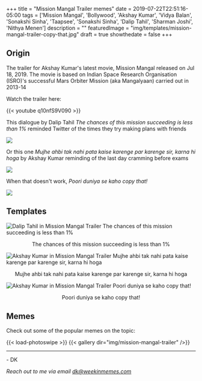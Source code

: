 +++
title = "Mission Mangal Trailer memes"
date = 2019-07-22T22:51:16-05:00
tags = ['Mission Mangal', 'Bollywood', 'Akshay Kumar', 'Vidya Balan', 'Sonakshi Sinha', 'Taapsee', 'Sonakshi Sinha', 'Dalip Tahil', 'Sharman Joshi', 'Nithya Menen']
description = ""
featuredImage = "img/templates/mission-mangal-trailer-copy-that.jpg"
draft = true
showthedate = false
+++


## Origin
The trailer for Akshay Kumar's latest movie, Mission Mangal released on Jul 18, 2019. The movie is based on Indian Space Research Organisation (ISRO)'s successful Mars Orbiter Mission (aka Mangalyaan) carried out in 2013-14

Watch the trailer here:
<!--more-->

{{< youtube q10nfS9V090 >}}

This dialogue by Dalip Tahil *The chances of this mission succeeding is less than 1%* reminded Twitter of the times they try making plans with friends

![](img/mission-mangal-trailer/mission-mangal-trailer-011.png)

Or this one *Mujhe ahbi tak nahi pata kaise karenge par karenge sir, karna hi hoga* by Akshay Kumar reminding of the last day cramming before exams

![](img/mission-mangal-trailer/mission-mangal-trailer-006.png)

When that doesn't work, *Poori duniya se kaho copy that!*

![](img/mission-mangal-trailer/mission-mangal-trailer-015.png)



## Templates

![Dalip Tahil in Mission Mangal Trailer The chances of this mission succeeding is less than 1%](img/templates/mission-mangal-trailer-succeeding.jpg)
<center>The chances of this mission succeeding is less than 1%</center>

![Akshay Kumar in Mission Mangal Trailer Mujhe ahbi tak nahi pata kaise karenge par karenge sir, karna hi hoga](img/templates/mission-mangal-trailer-karenge.jpg)
<center>Mujhe ahbi tak nahi pata kaise karenge par karenge sir, karna hi hoga</center>

![Akshay Kumar in Mission Mangal Trailer Poori duniya se kaho copy that!](img/templates/mission-mangal-trailer-copy-that.jpg)
<center>Poori duniya se kaho copy that!</center>


## Memes

Check out some of the popular memes on the topic:

{{< load-photoswipe >}}
{{< gallery dir="img/mission-mangal-trailer" />}}


---
\- DK

*Reach out to me via email dk@weekinmemes.com*
